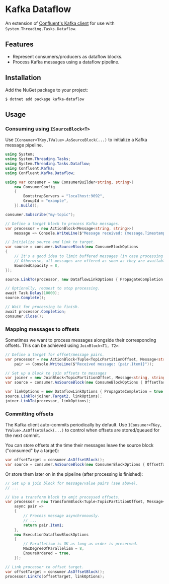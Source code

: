 # Kafka Dataflow
An extension of [Confluent's Kafka client](https://github.com/confluentinc/confluent-kafka-dotnet) for use with `System.Threading.Tasks.Dataflow`.

## Features
* Represent consumers/producers as dataflow blocks.
* Process Kafka messages using a dataflow pipeline.

## Installation

Add the NuGet package to your project:

    $ dotnet add package kafka-dataflow

## Usage

### Consuming using `ISourceBlock<T>`

Use `IConsumer<TKey,TValue>.AsSourceBlock(...)` to initialize a Kafka message pipeline.

```c#
using System;
using System.Threading.Tasks;
using System.Threading.Tasks.Dataflow;
using Confluent.Kafka;
using Confluent.Kafka.Dataflow;

using var consumer = new ConsumerBuilder<string, string>(
    new ConsumerConfig
    {
        BootstrapServers = "localhost:9092",
        GroupId = "example",
    }).Build();

consumer.Subscribe("my-topic");

// Define a target block to process Kafka messages.
var processor = new ActionBlock<Message<string, string>>(
    message => Console.WriteLine($"Message received: {message.Timestamp}"));

// Initialize source and link to target.
var source = consumer.AsSourceBlock(new ConsumeBlockOptions
{
    // It's a good idea to limit buffered messages (in case processing falls behind).
    // Otherwise, all messages are offered as soon as they are available.
    BoundedCapacity = 8,
});

source.LinkTo(processor, new DataflowLinkOptions { PropagateCompletion = true });

// Optionally, request to stop processing.
await Task.Delay(10000);
source.Complete();

// Wait for processing to finish.
await processor.Completion;
consumer.Close();
```

### Mapping messages to offsets

Sometimes we want to process messages alongside their corresponding offsets. This can be achieved using `JoinBlock<T1, T2>`:

```c#
// Define a target for offset/message pairs.
var processor = new ActionBlock<Tuple<TopicPartitionOffset, Message<string, string>>>(
    pair => Console.WriteLine($"Received message: {pair.Item1}"));

// Set up a block to join offsets to messages
var joiner = new JoinBlock<TopicPartitionOffset, Message<string, string>>();
var source = consumer.AsSourceBlock(new ConsumeBlockOptions { OffsetTarget = joiner.Target1 });

var linkOptions = new DataflowLinkOptions { PropagateCompletion = true };
source.LinkTo(joiner.Target2, linkOptions);
joiner.LinkTo(processor, linkOptions);
```

### Committing offsets

The Kafka client auto-commits periodically by default. Use `IConsumer<TKey, TValue>.AsOffsetBlock(...)` to control when offsets are stored/queued for the next commit.

You can store offsets at the time their messages leave the source block ("consumed" by a target):

```c#
var offsetTarget = consumer.AsOffsetBlock();
var source = consumer.AsSourceBlock(new ConsumerBlockOptions { OffsetTarget = offsetTarget });
```

Or store them later on in the pipeline (after processing is finished):

```c#
// Set up a join block for message/value pairs (see above).
// ...

// Use a transform block to emit processed offsets.
var processor = new TransformBlock<Tuple<TopicPartitionOffset, Message<string, string>>, TopicPartitionOffset>(
    async pair =>
    {
        // Process message asynchronously.
        // ...
        return pair.Item1;
    },
    new ExecutionDataflowBlockOptions
    {
        // Parallelism is OK as long as order is preserved.
        MaxDegreeOfParallelism = 8,
        EnsureOrdered = true,
    });

// Link processor to offset target.
var offsetTarget = consumer.AsOffsetBlock();
processor.LinkTo(offsetTarget, linkOptions);
```
